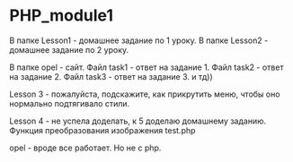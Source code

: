 # PHP_module1
В папке Lesson1 - домашнее задание по 1 уроку.
В папке Lesson2 - домашнее задание по 2 уроку.

В папке opel - сайт.
Файл task1 - ответ на задание 1.
Файл task2 - ответ на задание 2.
Файл task3 - ответ на задание 3.
и тд))

Lesson 3 - пожалуйста, подскажите, как прикрутить меню, чтобы оно нормально подтягивало стили.

Lesson 4 - не успела доделать, к 5 доделаю домашнему заданию. Функция преобразования изображения test.php

opel - вроде все работает. Но не с php.
